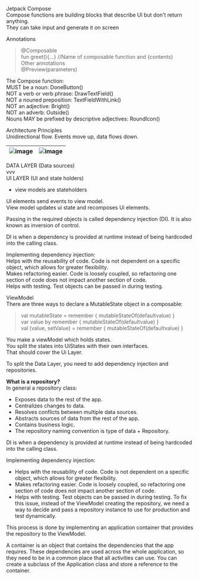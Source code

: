 <!--
Android app development
  Java vs Kotlin
  Kotlin preferred
Android DX
  Android Studio vs Intellj
  Android Studio preferred
UI development
  XML vs Compose
  Compose preferred
-->

Jetpack Compose  
  Compose functions are building blocks that describe UI but don't return anything.  
  They can take input and generate it on screen  

Annotations  
> @Composable  
>     fun greet(){...} //Name of composable function and {contents}  
Other annotations  
> @Preview(parameters)  

The Compose function:  
MUST be a noun: DoneButton()  
NOT a verb or verb phrase: DrawTextField()  
NOT a nouned preposition: TextFieldWithLink()  
NOT an adjective: Bright()  
NOT an adverb: Outside()  
Nouns MAY be prefixed by descriptive adjectives: RoundIcon()  

Architecture Principles  
Unidirectional flow. Events move up, data flows down.  

|![image](https://github.com/lsrprntr/android-kotlin-projects-practice/assets/39038103/b86ce376-fc66-4185-847c-0d14bb8f5dd0)|![image](https://github.com/lsrprntr/android-kotlin-projects-practice/assets/39038103/88b7fae6-5c49-4724-bc89-ded4d4eafa06)|
|---|---|

DATA LAYER (Data sources)  
vvv  
UI LAYER (UI and state holders)  
- view models are stateholders  

UI elements send events to view model.  
View model updates ui state and recomposes Ui elements.  

Passing in the required objects is called dependency injection (DI). It is also known as inversion of control.  

DI is when a dependency is provided at runtime instead of being hardcoded into the calling class.  

Implementing dependency injection:  
    Helps with the reusability of code. Code is not dependent on a specific object, which allows for greater flexibility.  
    Makes refactoring easier. Code is loosely coupled, so refactoring one section of code does not impact another section of code.  
    Helps with testing. Test objects can be passed in during testing.  

ViewModel  
There are three ways to declare a MutableState object in a composable:  
> val mutableState = remember { mutableStateOf(defaultvalue) }  
> var value by remember { mutableStateOf(defaultvalue) }  
> val (value, setValue) = remember { mutableStateOf(defaultvalue) }


You make a viewModel which holds states.  
You split the states into UiStates with their own interfaces.  
That should cover the Ui Layer.  

To split the Data Layer, you need to add dependency injection and repositories.  

**What is a repository?**  
In general a repository class:  
- Exposes data to the rest of the app.  
- Centralizes changes to data.  
- Resolves conflicts between multiple data sources.  
- Abstracts sources of data from the rest of the app.  
- Contains business logic.  
- The repository naming convention is type of data + Repository.  

DI is when a dependency is provided at runtime instead of being hardcoded into the calling class.  

Implementing dependency injection:  
- Helps with the reusability of code. Code is not dependent on a specific object, which allows for greater flexibility.
- Makes refactoring easier. Code is loosely coupled, so refactoring one section of code does not impact another section of code.
- Helps with testing. Test objects can be passed in during testing.
To fix this issue, instead of the ViewModel creating the repository, we need a way to decide and pass a repository instance to use for production and test dynamically.

This process is done by implementing an application container that provides the repository to the ViewModel.  

A container is an object that contains the dependencies that the app requires. These dependencies are used across the whole application, so they need to be in a common place that all activities can use. You can create a subclass of the Application class and store a reference to the container.  
